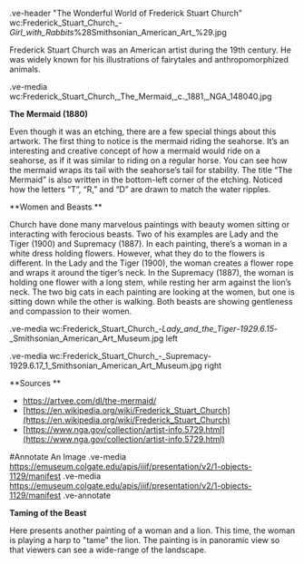 .ve-header "The Wonderful World of Frederick Stuart Church" wc:Frederick_Stuart_Church_-_Girl_with_Rabbits_%28Smithsonian_American_Art_%29.jpg 

Frederick Stuart Church was an American artist during the 19th century. He was widely known for his illustrations of fairytales and anthropomorphized animals.  

.ve-media wc:Frederick_Stuart_Church,_The_Mermaid,_c._1881,_NGA_148040.jpg

**The Mermaid (1880)**

Even though it was an etching, there are a few special things about this artwork. The first thing to notice is the mermaid riding the seahorse. It’s an interesting and creative concept of how a mermaid would ride on a seahorse, as if it was similar to riding on a regular horse. You can see how the mermaid wraps its tail with the seahorse’s tail for stability. The title “The Mermaid” is also written in the bottom-left corner of the etching. Noticed how the letters “T”, “R,” and “D” are drawn to match the water ripples.

**Women and Beasts **

Church have done many marvelous paintings with beauty women sitting or interacting with ferocious beasts. Two of his examples are Lady and the Tiger (1900) and Supremacy (1887). In each painting, there’s a woman in a white dress holding flowers. However, what they do to the flowers is different. In the Lady and the Tiger (1900), the woman creates a flower rope and wraps it around the tiger’s neck. In the Supremacy (1887), the woman is holding one flower with a long stem, while resting her arm against the lion’s neck. The two big cats in each painting are looking at the women, but one is sitting down while the other is walking. Both beasts are showing gentleness and compassion to their women.  

.ve-media wc:Frederick_Stuart_Church_-_Lady_and_the_Tiger_-_1929.6.15_-_Smithsonian_American_Art_Museum.jpg left 

.ve-media wc:Frederick_Stuart_Church_-_Supremacy-1929.6.17_1_Smithsonian_American_Art_Museum.jpg right


**Sources **

- [https://artvee.com/dl/the-mermaid/  ](https://artvee.com/dl/the-mermaid/)
- [https://en.wikipedia.org/wiki/Frederick_Stuart_Church](https://en.wikipedia.org/wiki/Frederick_Stuart_Church)  
- [https://www.nga.gov/collection/artist-info.5729.html](https://www.nga.gov/collection/artist-info.5729.html) 

#Annotate An Image
.ve-media https://emuseum.colgate.edu/apis/iiif/presentation/v2/1-objects-1129/manifest
.ve-media https://emuseum.colgate.edu/apis/iiif/presentation/v2/1-objects-1129/manifest
.ve-annotate

**Taming of the Beast**

Here presents another painting of a woman and a lion. This time, the woman is playing a harp to "tame" the lion. The painting is in panoramic view so that viewers can see a wide-range of the landscape. 